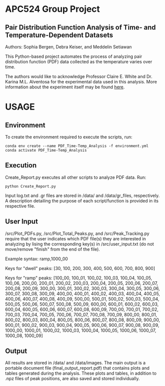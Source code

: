 # APC524 Group Project
## Pair Distribution Function Analysis of Time- and Temperature-Dependent Datasets

Authors: Sophia Bergen, Debra Keiser, and Meddelin Setiawan

This Python-based project automates the process of analyzing pair distribution function (PDF) data collected as the temperature varies over time.

The authors would like to acknowledge Professor Claire E. White and Dr. Karina M.L. Alventosa for the experimental data used in this analysis. More information about the experiment itself may be found [here](https://dataspace.princeton.edu/handle/88435/dsp01mg74qq26k).

# USAGE
## Environment
To create the environment required to execute the scripts, run:
```
conda env create --name PDF_Time-Temp_Analysis -f environment.yml
conda activate PDF_Time-Temp_Analysis
```
## Execution
Create_Report.py executes all other scripts to analyze PDF data. Run:
```
python Create_Report.py
```
Input log.txt and .gr files are stored in /data/ and /data/gr_files, respectively. A description detailing the purpose of each script/function is provided in its respective file.

## User Input
/src/Plot_PDFs.py, /src/Plot_Total_Peaks.py, and /src/Peak_Tracking.py require that the user indicates which PDF file(s) they are interested in analyzing by lising the corresponding key(s) in /src/user_input.txt (do not move/remove "finish" from the end of the file).

Example syntax:
ramp,1000_00

Keys for "dwell" peaks:
[30, 100, 200, 300, 400, 500, 600, 700, 800, 900]

Keys for "ramp" peaks:
[100_00, 100_01, 100_02, 100_03, 100_04, 100_05, 100_06,
200_00, 200_01, 200_02, 200_03, 200_04, 200_05, 200_06, 200_07, 200_08, 200_09,
300_00, 300_01, 300_02, 300_03, 300_04, 300_05, 300_06, 300_07, 300_08, 300_09,
400_00, 400_01, 400_02, 400_03, 400_04, 400_05, 400_06, 400_07, 400_08, 400_09,
500_00, 500_01, 500_02, 500_03, 500_04, 500_05, 500_06, 500_07, 500_08, 500_09,
600_00, 600_01, 600_02, 600_03, 600_04, 600_05, 600_06, 600_07, 600_08, 600_09,
700_00, 700_01, 700_02, 700_03, 700_04, 700_05, 700_06, 700_07, 700_08, 700_09,
800_00, 800_01, 800_02, 800_03, 800_04, 800_05, 800_06, 800_07, 800_08, 800_09,
900_00, 900_01, 900_02, 900_03, 900_04, 900_05, 900_06, 900_07, 900_08, 900_09,
1000_00, 1000_01, 1000_02, 1000_03, 1000_04, 1000_05, 1000_06, 1000_07, 1000_08, 1000_09]

## Output
All results are stored in /data/ and /data/images. The main output is a portable document file (final_output_report.pdf) that contains plots and tables generated during the analysis. These plots and tables, in addition to .npz files of peak positions, are also saved and stored individually.
